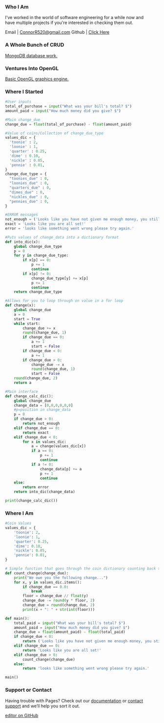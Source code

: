 ### Who I Am
I've worked in the world of software engineering for a while now and \
have multiple projects if you're interested in checking them out. 

Email | ConnorR520@gmail.com
Github | [Click Here](https://github.com/RealMrRabbit) 

### A Whole Bunch of CRUD
[MongoDB database work.](https://github.com/RealMrRabbit/realmrrabbit.github.io/blob/main/final_project_server.py)

### Ventures Into OpenGL
[Basic OpenGL graphics engine.](https://github.com/RealMrRabbit/realmrrabbit.github.io/blob/main/Module_8_rework.cpp)

### Where I Started

```python
#User inputs
total_of_purchase = input("What was your bill's total? $")
amount_paid = input("How much money did you give? $")

#Main change_due
change_due = float(total_of_purchase) - float(amount_paid)

#Value of coins/Collection of change_due_type
values_dic = {
  'toonie' : 2,
  'loonie' : 1,
  'quarter' : 0.25,
  'dime' : 0.10,
  'nickle' : 0.05,
  'pennie' : 0.01,
}
change_due_type = {
  "toonies_due" : 0,
  "loonies_due" : 0,
  "quarters_due" : 0,
  "dimes_due" : 0,
  "nickles_due" : 0,
  "pennies_due" : 0,
}

#ERROR messages
not_enough = ('Looks like you have not given me enough money, you still owe $%s.') % (change_due)
exact = 'Looks like you are all set!'
error = 'looks like something went wrong please try again.'

#Puts values of change_data into a dictionary format
def into_dic(x):
    global change_due_type
    p = 0
    for y in change_due_type:
        if x[p] == 0:
            p += 1
            continue
        if x[p] != 0:
            change_due_type[y] += x[p]
            p += 1
            continue
    return change_due_type

#Allows for you to loop through on value in a for loop
def change(x):
    global change_due
    a = 0
    start = True
    while start:
        change_due += x
        round(change_due, 1)
        if change_due == 0:
            a += 1
            start = False
        if change_due < 0:
            a += 1
        if change_due > 0:
            change_due -= x
            round(change_due, 1)
            start = False
    round(change_due, 2)
    return a

#Main interface
def change_calc_dic():
    global change_due
    change_data = [0,0,0,0,0,0]
    #p=position in change_data
    p = 0
    if change_due > 0:
        return not_enough
    elif change_due == 0:
        return exact
    elif change_due < 0:
        for x in values_dic:
            a = change(values_dic[x])
            if a == 0:
                p += 1
                continue
            if a != 0:
                change_data[p] += a
                p += 1
                continue
    else:
        return error
    return into_dic(change_data)

print(change_calc_dic())
```

### Where I Am

```python
#Coin Values
values_dic = {
    'toonie': 2,
    'loonie': 1,
    'quarter': 0.25,
    'dime': 0.10,
    'nickle': 0.05,
    'pennie': 0.01,
}

# Simple function that goes through the coin dictionary counting back the change.
def count_change(change_due):
    print("We owe you the following change...")
    for x, y in values_dic.items():
        if change_due == 0.0:
            break
        floor = change_due // float(y)
        change_due -= round(y * floor, 2)
        change_due = round(change_due, 2)
        print(x + ": " + str(int(floor)))

def main():
    total_paid = input("What was your bill's total? $")
    amount_paid = input("How much money did you give? $")
    change_due = float(amount_paid) - float(total_paid)
    if change_due < 0:
        return ('Looks like you have not given me enough money, you still owe $%s.') % (change_due)
    elif change_due == 0:
        return 'Looks like you are all set!'
    elif change_due > 0:
        count_change(change_due)
    else:
        return 'looks like something went wrong please try again.'

main()
```

### Support or Contact

Having trouble with Pages? Check out our [documentation](https://docs.github.com/categories/github-pages-basics/) or [contact support](https://github.com/contact) and we’ll help you sort it out.

[editor on GitHub](https://github.com/realmrrabbit/realmrrabbit.github.io/edit/main/index.md)
